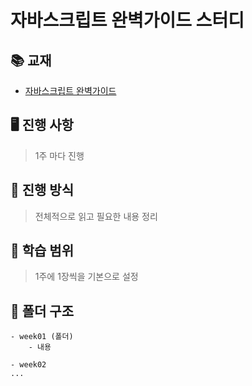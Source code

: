 # 자바스크립트 완벽가이드 스터디 

## 📚 교재

- [자바스크립트 완벽가이드](http://www.yes24.com/Product/Goods/108450351)

## 🖥 진행 사항
> 1주 마다 진행

## 📝 진행 방식
> 전체적으로 읽고 필요한 내용 정리

## 📆 학습 범위
> 1주에 1장씩을 기본으로 설정

## 📂 폴더 구조
```
- week01 (폴더)
    - 내용

- week02
... 
```    
